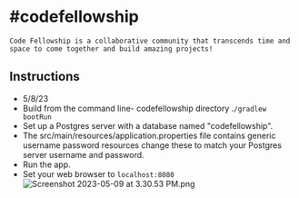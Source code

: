 # #codefellowship

```Code Fellowship is a collaborative community that transcends time and space to come together and build amazing projects!```

## Instructions

- 5/8/23
- Build from the command line- codefellowship directory  .`````/gradlew bootRun`````
- Set up a Postgres server with a database named "codefellowship".
- The src/main/resources/application.properties file contains generic username password resources change these to match your Postgres server username and password.
- Run the app. 
- Set your web browser to ```localhost:8080```
![Screenshot 2023-05-09 at 3.30.53 PM.png](..%2F..%2F..%2F..%2F..%2F..%2Fvar%2Ffolders%2F81%2Fj5zsysc121sgvg8j1rjhrg8w0000gn%2FT%2FTemporaryItems%2FNSIRD_screencaptureui_Oo4zys%2FScreenshot%202023-05-09%20at%203.30.53%20PM.png)